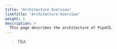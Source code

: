 ```yaml
---
title: "Architecture Overview"
linkTitle: "Architecture Overview"
weight: 1
description: >
  This page describes the architecture of PipeCD.
---
```


> TBA
